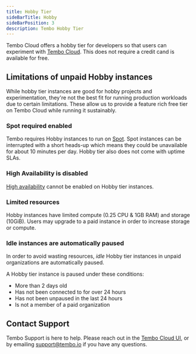```yaml
---
title: Hobby Tier
sideBarTitle: Hobby
sideBarPosition: 3
description: Tembo Hobby Tier
---
```


Tembo Cloud offers a hobby tier for developers so that users can experiment with [Tembo Cloud](https://cloud.tembo.io). This does not require a credit cand is available for free.

## Limitations of unpaid Hobby instances

While hobby tier instances are good for hobby projects and experimentation, they're not the best fit for running production workloads due to certain limitations. These allow us to provide a feature rich free tier on Tembo Cloud while running it sustainably.

### Spot required enabled

Tembo requires Hobby instances to run on [Spot](/docs/product/cloud/configuration-and-management/spot-instances). Spot instances can be interrupted with a short heads-up which means they could be unavailable for about 10 minutes per day. Hobby tier also does not come with uptime SLAs.

### High Availability is disabled

[High availability](/docs/product/cloud/configuration-and-management/high-availability) cannot be enabled on Hobby tier instances.

### Limited resources

Hobby instances have limited compute (0.25 CPU & 1GB RAM) and storage (10GiB). Users may upgrade to a paid instance in order to increase storage or compute.

### Idle instances are automatically paused

In order to avoid wasting resources, *idle* Hobby tier instances in unpaid organizations are automatically paused.

A Hobby tier instance is paused under these conditions:

- More than 2 days old
- Has not been connected to for over 24 hours
- Has not been unpaused in the last 24 hours
- Is not a member of a paid organization

## Contact Support

Tembo Support is here to help. Please reach out in the [Tembo Cloud UI](https://cloud.tembo.io), or by emailing [support@tembo.io](mailto:support@tembo.io) if you have any questions.
